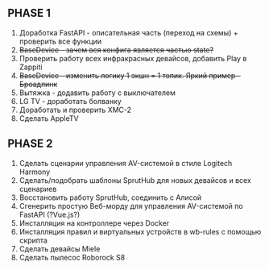 ## PHASE 1
1. Доработка FastAPI - описательная часть (переход на схемы) + проверить все функции
2. ~~BaseDevice - зачем вся конфига является частью state?~~
3. Проверить работу всех инфракрасных девайсов, добавить Play в Zappiti
4. ~~BaseDevice - изменить логику 1 экшн = 1 топик. Яркий пример - Броадлинк~~
5. Вытяжка - додавить работу с выключателем
6. LG TV - доработать болванку
7. Доработать и проверить XMC-2
8. Сделать AppleTV

## PHASE 2
1. Сделать сценарии управления AV-системой в стиле Logitech Harmony
2. Сделать/подобрать шаблоны SprutHub для новых девайсов и всех сценариев
3. Восстановить работу SprutHub, соединить с Алисой
4. Сгенерить простую Веб-морду для управления AV-системой по FastAPI (?Vue.js?)
5. Инсталляция на контроллере через Docker
6. Инсталляция правил и виртуальных устройств в wb-rules с помощью скрипта
7. Сделать девайсы Miele
8. Сделать пылесос Roborock S8
